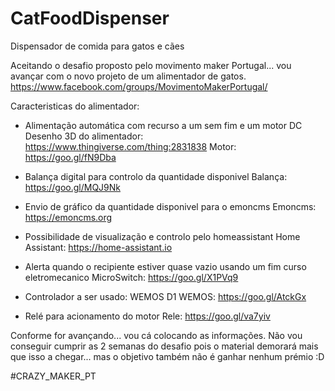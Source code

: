 # CatFoodDispenser
Dispensador de comida para gatos e cães


Aceitando o desafio proposto pelo movimento maker Portugal... vou avançar com o novo projeto de um alimentador de gatos.
https://www.facebook.com/groups/MovimentoMakerPortugal/


Caracteristicas do alimentador:

- Alimentação automática com recurso a um sem fim e um motor DC
Desenho 3D do alimentador: https://www.thingiverse.com/thing:2831838
Motor: https://goo.gl/fN9Dba

- Balança digital para controlo da quantidade disponivel
Balança: https://goo.gl/MQJ9Nk

- Envio de gráfico da quantidade disponivel para o emoncms
Emoncms: https://emoncms.org

- Possibilidade de visualização e controlo pelo homeassistant
Home Assistant: https://home-assistant.io

- Alerta quando o recipiente estiver quase vazio usando um fim curso eletromecanico
MicroSwitch: https://goo.gl/X1PVq9

- Controlador a ser usado: WEMOS D1
WEMOS: https://goo.gl/AtckGx

- Relé para acionamento do motor
Rele: https://goo.gl/va7yiv

Conforme for avançando... vou cá colocando as informações.
Não vou conseguir cumprir as 2 semanas do desafio pois o material demorará mais que isso a chegar... mas o objetivo também não é ganhar nenhum prémio :D

#CRAZY_MAKER_PT
